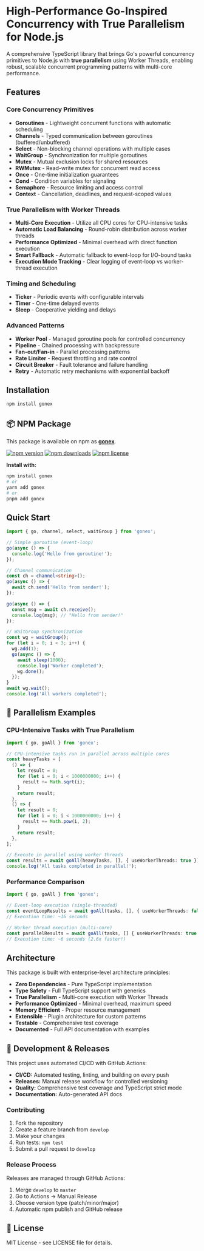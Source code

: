 # High-Performance Go-Inspired Concurrency with True Parallelism for Node.js

A comprehensive TypeScript library that brings Go's powerful concurrency primitives to Node.js with **true parallelism** using Worker Threads, enabling robust, scalable concurrent programming patterns with multi-core performance.

## Features

### Core Concurrency Primitives

- **Goroutines** - Lightweight concurrent functions with automatic scheduling
- **Channels** - Typed communication between goroutines (buffered/unbuffered)
- **Select** - Non-blocking channel operations with multiple cases
- **WaitGroup** - Synchronization for multiple goroutines
- **Mutex** - Mutual exclusion locks for shared resources
- **RWMutex** - Read-write mutex for concurrent read access
- **Once** - One-time initialization guarantees
- **Cond** - Condition variables for signaling
- **Semaphore** - Resource limiting and access control
- **Context** - Cancellation, deadlines, and request-scoped values

### True Parallelism with Worker Threads

- **Multi-Core Execution** - Utilize all CPU cores for CPU-intensive tasks
- **Automatic Load Balancing** - Round-robin distribution across worker threads
- **Performance Optimized** - Minimal overhead with direct function execution
- **Smart Fallback** - Automatic fallback to event-loop for I/O-bound tasks
- **Execution Mode Tracking** - Clear logging of event-loop vs worker-thread execution

### Timing and Scheduling

- **Ticker** - Periodic events with configurable intervals
- **Timer** - One-time delayed events
- **Sleep** - Cooperative yielding and delays

### Advanced Patterns

- **Worker Pool** - Managed goroutine pools for controlled concurrency
- **Pipeline** - Chained processing with backpressure
- **Fan-out/Fan-in** - Parallel processing patterns
- **Rate Limiter** - Request throttling and rate control
- **Circuit Breaker** - Fault tolerance and failure handling
- **Retry** - Automatic retry mechanisms with exponential backoff

## Installation

```bash
npm install gonex
```

## 📦 NPM Package

This package is available on npm as [**gonex**](https://www.npmjs.com/package/gonex).

[![npm version](https://img.shields.io/npm/v/gonex.svg)](https://www.npmjs.com/package/gonex)
[![npm downloads](https://img.shields.io/npm/dm/gonex.svg)](https://www.npmjs.com/package/gonex)
[![npm license](https://img.shields.io/npm/l/gonex.svg)](https://www.npmjs.com/package/gonex)

**Install with:**

```bash
npm install gonex
# or
yarn add gonex
# or
pnpm add gonex
```

## Quick Start

```typescript
import { go, channel, select, waitGroup } from 'gonex';

// Simple goroutine (event-loop)
go(async () => {
  console.log('Hello from goroutine!');
});

// Channel communication
const ch = channel<string>();
go(async () => {
  await ch.send('Hello from sender!');
});

go(async () => {
  const msg = await ch.receive();
  console.log(msg); // "Hello from sender!"
});

// WaitGroup synchronization
const wg = waitGroup();
for (let i = 0; i < 3; i++) {
  wg.add(1);
  go(async () => {
    await sleep(1000);
    console.log('Worker completed');
    wg.done();
  });
}
await wg.wait();
console.log('All workers completed');
```

## 🚀 Parallelism Examples

### CPU-Intensive Tasks with True Parallelism

```typescript
import { go, goAll } from 'gonex';

// CPU-intensive tasks run in parallel across multiple cores
const heavyTasks = [
  () => {
    let result = 0;
    for (let i = 0; i < 1000000000; i++) {
      result += Math.sqrt(i);
    }
    return result;
  },
  () => {
    let result = 0;
    for (let i = 0; i < 1000000000; i++) {
      result += Math.pow(i, 2);
    }
    return result;
  },
];

// Execute in parallel using worker threads
const results = await goAll(heavyTasks, [], { useWorkerThreads: true });
console.log('All tasks completed in parallel!');
```

### Performance Comparison

```typescript
import { go, goAll } from 'gonex';

// Event-loop execution (single-threaded)
const eventLoopResults = await goAll(tasks, [], { useWorkerThreads: false });
// Execution time: ~16 seconds

// Worker thread execution (multi-core)
const parallelResults = await goAll(tasks, [] { useWorkerThreads: true });
// Execution time: ~6 seconds (2.6x faster!)
```

## Architecture

This package is built with enterprise-level architecture principles:

- **Zero Dependencies** - Pure TypeScript implementation
- **Type Safety** - Full TypeScript support with generics
- **True Parallelism** - Multi-core execution with Worker Threads
- **Performance Optimized** - Minimal overhead, maximum speed
- **Memory Efficient** - Proper resource management
- **Extensible** - Plugin architecture for custom patterns
- **Testable** - Comprehensive test coverage
- **Documented** - Full API documentation with examples

## 🚀 Development & Releases

This project uses automated CI/CD with GitHub Actions:

- **CI/CD:** Automated testing, linting, and building on every push
- **Releases:** Manual release workflow for controlled versioning
- **Quality:** Comprehensive test coverage and TypeScript strict mode
- **Documentation:** Auto-generated API docs

### Contributing

1. Fork the repository
2. Create a feature branch from `develop`
3. Make your changes
4. Run tests: `npm test`
5. Submit a pull request to `develop`

### Release Process

Releases are managed through GitHub Actions:

1. Merge `develop` to `master`
2. Go to Actions → Manual Release
3. Choose version type (patch/minor/major)
4. Automatic npm publish and GitHub release

## 📄 License

MIT License - see LICENSE file for details.
